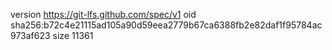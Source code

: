 version https://git-lfs.github.com/spec/v1
oid sha256:b72c4e21115ad105a90d59eea2779b67ca6388fb2e82daf1f95784ac973af623
size 11361
